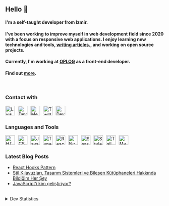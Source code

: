 <!-- Introduction -->

## Hello 🤙

#### I'm a self-taught developer from Izmir.

#### I've been working to improve myself in web development field since 2020 with a focus on responsive web applications. I enjoy learning new technologies and tools, [**writing articles**.](https://medium.com/@aycanogut), and working on open source projects.

#### Currently, I'm working at [**OPLOG**](https://www.oplog.io) as a front-end developer.

#### Find out [more](https://read.cv/aycanogut).  

<br />
<!-- Online Presence -->

<!-- Contact -->

### Contact with

<a href="https://linkedin.com/in/aycanogut" target="blank"><img style="margin-right: 10px;"  align="left" alt="LinkedIn" width="30" src="https://upload.wikimedia.org/wikipedia/commons/thumb/c/ca/LinkedIn_logo_initials.png/800px-LinkedIn_logo_initials.png"/></a>
<a href="https://dev.to/bleedeleventh" target="blank"><img style="margin-right: 10px;" align="left" alt="Dev.to" width="30" src="https://d2fltix0v2e0sb.cloudfront.net/dev-rainbow.png"/></a>
<a href="https://medium.com/@aycanogut" target="blank"><img style="margin-right: 10px;" align="left" alt="Medium" width="30" src="https://upload.wikimedia.org/wikipedia/commons/thumb/e/ec/Medium_logo_Monogram.svg/195px-Medium_logo_Monogram.svg.png"/>
<a href="https://twitter.com/bleedeleventh" target="blank"><img style="margin-right: 10px;" align="left" alt="Twitter" width="30" src="https://www.iics.k12.tr/wp-content/uploads/2019/07/twitter-logo-png-twitter-logo.png"/></a>
<a href="https://dev.to/bleedeleventh" target="blank"><img style="margin-right: 10px;" align="left" alt="Dev.to" width="30" src="https://www.pngrepo.com/png/243092/512/gmail.png"/></a>

<br />
    
<!--   Tech Stack   -->
<br />
    
### Languages and Tools

<img align="left" style="margin-right:10px" alt="HTML5" width="30" src="https://cdn.jsdelivr.net/gh/devicons/devicon/icons/html5/html5-original.svg"/>
<img align="left" style="margin-right:10px" alt="CSS3" width="30" src="https://cdn.jsdelivr.net/gh/devicons/devicon/icons/css3/css3-original.svg" />
<img align="left" style="margin-right:10px" alt="JavaScript" width="30" src="https://cdn.jsdelivr.net/gh/devicons/devicon/icons/javascript/javascript-original.svg" />
<img align="left" style="margin-right:10px" alt="TypeScript" width="30" src="https://cdn.jsdelivr.net/npm/programming-languages-logos@0.0.3/src/typescript/typescript.png" />
<img align="left" style="margin-right:10px" alt="React" width="30" src="https://cdn.jsdelivr.net/gh/devicons/devicon/icons/react/react-original.svg" />
<img align="left" style="margin-right:10px" alt="Next" width="30" src="https://res.cloudinary.com/startup-grind/image/upload/c_fill,dpr_2.0,f_auto,g_center,h_1080,q_100,w_1080/v1/gcs/platform-data-dsc/events/nextjs-boilerplate-logo.png" />
<img align="left" style="margin-right:10px" alt="Sass" width="30" src="https://cdn.jsdelivr.net/gh/devicons/devicon/icons/sass/sass-original.svg" />
<img align="left" style="margin-right:10px" alt="Styled Components" width="30" src="https://cdn.worldvectorlogo.com/logos/styled-components-1.svg" />
<img align="left" style="margin-right:10px" alt="Tailwind" width="30" src="https://upload.wikimedia.org/wikipedia/commons/thumb/d/d5/Tailwind_CSS_Logo.svg/2048px-Tailwind_CSS_Logo.svg.png" />
<img align="left" style="margin-right:10px" alt="Mantine" width="30" src="https://seeklogo.com/images/M/mantine-logo-235E19C978-seeklogo.com.png" />

<br />

<!-- Blog posts -->

 <br />

### Latest Blog Posts

- [React Hooks Pattern](https://aycanogut.medium.com/react-hooks-pattern-8d2ba7fc1cb)
- [Stil Kılavuzları, Tasarım Sistemleri ve Bileşen Kütüphaneleri Hakkında Bildiğim Her Şey](https://aycanogut.medium.com/stil-k%C4%B1lavuzlar%C4%B1-tasar%C4%B1m-sistemleri-ve-bile%C5%9Fen-k%C3%BCt%C3%BCphaneleri-hakk%C4%B1nda-bildi%C4%9Fim-her-%C5%9Fey-67ff8cbf2ab0)
- [JavaScript’i kim geliştiriyor?](https://medium.com/kodluyoruz/javascripti-kim-geli%C5%9Ftiriyor-4f3bee2b2a15)

<br />

<!-- Tech stack -->

<!-- Statics -->

<details> 
  <summary>Dev Statistics</summary>

  <img style="margin-bottom:4px;" height="132em" src="https://github-readme-stats.vercel.app/api?username=aycanogut&&theme=dark&show_icons=true&hide_border=true" />
  <img style="margin-bottom:4px;" height="132em"  src="https://github-readme-streak-stats.herokuapp.com?user=aycanogut&theme=dark&hide_border=true" alt="aycanogut" />
  <br />
  <img style="margin-bottom:8px;" height="320em" src="https://github-readme-stats.vercel.app/api/wakatime?username=aycanogut&layout=compact" />
  <br />
  <img  src="https://komarev.com/ghpvc/?username=aycanogut&color=lightgray" alt="aycanogut" />
  <br />
</details>
